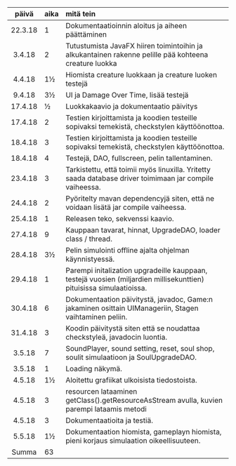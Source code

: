 ﻿| päivä | aika | mitä tein  |
| :------:|:-----| :-----|
| 22.3.18 | 1    | Dokumentaatioinnin aloitus ja aiheen päättäminen |
| 3.4.18  | 2    | Tutustumista JavaFX hiiren toimintoihin ja alkukantainen rakenne pelille pää kohteena creature luokka |
| 4.4.18  | 1½   | Hiomista creature luokkaan ja creature luoken testejä |
| 9.4.18  | 3½   | UI ja Damage Over Time, lisää testejä |
| 17.4.18 | ½    | Luokkakaavio ja dokumentaatio päivitys |
| 17.4.18 | 2    | Testien kirjoittamista ja koodien testeille sopivaksi temekistä, checkstylen käyttöönottoa. |
| 18.4.18 | 3    | Testien kirjoittamista ja koodien testeille sopivaksi temekistä, checkstylen käyttöönottoa. |
| 18.4.18 | 4    | Testejä, DAO, fullscreen, pelin tallentaminen. |
| 23.4.18 | 3    | Tarkistettu, että toimii myös linuxilla. Yritetty saada database driver toimimaan jar compile vaiheessa. |
| 24.4.18 | 2    | Pyöritelty mavan dependencyjä siten, että ne voidaan lisätä jar compile vaiheessa. |
| 25.4.18 | 1    | Releasen teko, sekvenssi kaavio. |
| 27.4.18 | 9    | Kauppaan tavarat, hinnat, UpgradeDAO, loader class / thread. |
| 28.4.18 | 3½   | Pelin simulointi offline ajalta ohjelman käynnistyessä. |
| 29.4.18 | 1    | Parempi initalization upgradeille kauppaan, testejä vuosien (miljardien millisekunttien) pituisissa simulaatioissa. |
| 30.4.18 | 6    | Dokumentaation päivitystä, javadoc, Game:n jakaminen osittain UIManageriin, Stagen vaihtaminen peliin. |
| 31.4.18 | 3    | Koodin päivitystä siten että se noudattaa checkstyleä, javadocin luontia. |
| 3.5.18  | 7    | SoundPlayer, sound setting, reset, soul shop, soulit simulaatioon ja SoulUpgradeDAO. |
| 3.5.18  | 1    | Loading näkymä. |
| 4.5.18  | 1½   | Aloitettu grafiikat ulkoisista tiedostoista. |
| 4.5.18  | 3    | resourcen lataaminen getClass().getResourceAsStream avulla, kuvien parempi lataamis metodi |
| 4.5.18  | 3    | Dokumentaatioita ja testiä. |
| 5.5.18  | 1½   | Dokumentaation hiomista, gameplayn hiomista, pieni korjaus simulaation oikeellisuuteen. |
| Summa   | 63   |
